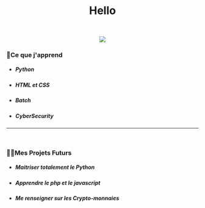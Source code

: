 <p><h1 align="center">Hello</h1></p>
<br>
<p align="center">
  <img src="https://discord.c99.nl/widget/theme-4/347487369777381377.png">
  <br>
</p>
<h3></h3>
<h3><strong>🌱Ce que j'apprend</strong></h3>
<ul>
    <li>
        <p><h5>Python</h5></p>
    </li>
    <li>
        <p><h5>HTML et CSS</h5></p>
    </li>
    <li>
        <p><h5>Batch</h5></p>
    </li>
    <li>
        <p><h5>CyberSecurity</h5></p>
    </li>
</ul>
<hr>
<br>
<h3><strong>👨‍💻Mes Projets Futurs</strong></h3> 
<ul>
    <li>
        <p><h5>Maitriser totalement le Python</h5></p>
    </li>
    <li>
        <p><h5>Apprendre le php et le javascript</h5></p>
    </li>
    <li>
        <p><h5>Me renseigner sur les Crypto-monnaies</h5></p>
    </li>
</ul>




